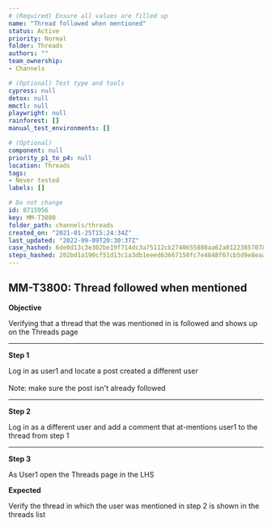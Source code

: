 ```yaml
---
# (Required) Ensure all values are filled up
name: "Thread followed when mentioned"
status: Active
priority: Normal
folder: Threads
authors: ""
team_ownership: 
- Channels

# (Optional) Test type and tools
cypress: null
detox: null
mmctl: null
playwright: null
rainforest: []
manual_test_environments: []

# (Optional)
component: null
priority_p1_to_p4: null
location: Threads
tags: 
- Never tested
labels: []

# Do not change
id: 8715956
key: MM-T3800
folder_path: channels/threads
created_on: "2021-01-25T15:24:34Z"
last_updated: "2022-09-09T20:30:37Z"
case_hashed: 6de0d13c3e302be19f714dc3a75112cb2740655808aa62a012238570789a483e4e292acc99b5e0880560dbdf0f3fed6c
steps_hashed: 202bd1a190cf51d13c1a3db1eeed63667150fc7e4848f67cb5d9e8eaa4e8acb50d01d1e9169d5e187eac8c0c40a64969
---
```


## MM-T3800: Thread followed when mentioned

**Objective**

Verifying that a thread that the was mentioned in is followed and shows up on the Threads page

---

**Step 1**

Log in as user1 and locate a post created a different user\
\
Note: make sure the post isn't already followed

---

**Step 2**

Log in as a different user and add a comment that at-mentions user1 to the thread from step 1

---

**Step 3**

As User1 open the Threads page in the LHS

**Expected**

Verify the thread in which the user was mentioned in step 2 is shown in the threads list
